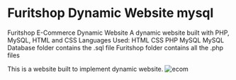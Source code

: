 # Furitshop Dynamic Website mysql
Furitshop E-Commerce Dynamic Website
A dynamic website built with PHP, MySQL, HTML and CSS
Languages Used:
HTML
CSS
PHP
MySQL
MySQL Database folder contains the .sql file 
Furitshop folder contains all the .php files

This is a website built to implement dynamic website.
![ecom](https://github.com/vasanthkgit/furitshop/assets/145307505/d03323df-22da-47ee-be10-c90b41d7062a)
